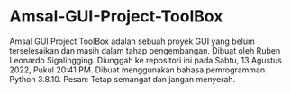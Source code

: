 # Amsal-GUI-Project-ToolBox
Amsal GUI Project ToolBox adalah sebuah proyek GUI yang belum terselesaikan dan masih dalam tahap pengembangan. Dibuat oleh Ruben Leonardo Sigalingging. Diunggah ke repositori ini pada Sabtu, 13 Agustus 2022, Pukul 20:41 PM. Dibuat menggunakan bahasa pemrogramman Python 3.8.10. Pesan: Tetap semangat dan jangan menyerah.
